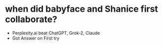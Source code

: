 # when did babyface and Shanice first collaborate?
- Perplexity.ai beat ChatGPT, Grok-2, Claude
- Got Answer on First try
